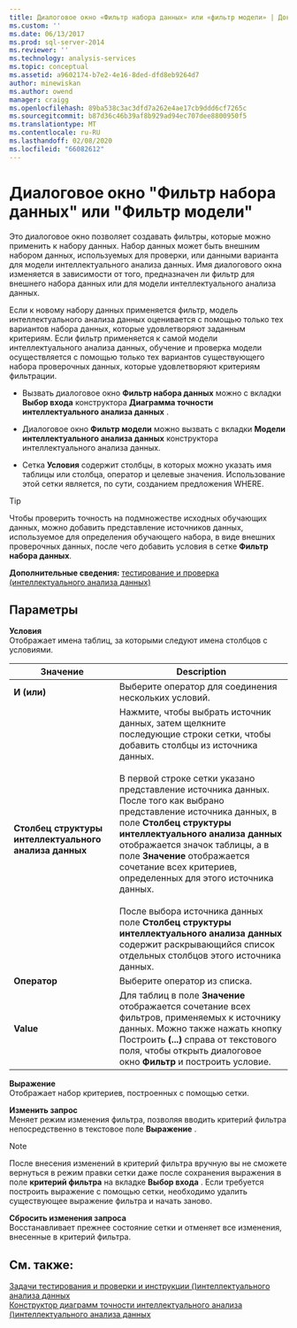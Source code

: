 ```yaml
---
title: Диалоговое окно «Фильтр набора данных» или «фильтр модели» | Документация Майкрософт
ms.custom: ''
ms.date: 06/13/2017
ms.prod: sql-server-2014
ms.reviewer: ''
ms.technology: analysis-services
ms.topic: conceptual
ms.assetid: a9602174-b7e2-4e16-8ded-dfd8eb9264d7
author: minewiskan
ms.author: owend
manager: craigg
ms.openlocfilehash: 89ba538c3ac3dfd7a262e4ae17cb9ddd6cf7265c
ms.sourcegitcommit: b87d36c46b39af8b929ad94ec707dee8800950f5
ms.translationtype: MT
ms.contentlocale: ru-RU
ms.lasthandoff: 02/08/2020
ms.locfileid: "66082612"
---
```

# <a name="data-set-filter-or-model-filter-dialog-box"></a>Диалоговое окно "Фильтр набора данных" или "Фильтр модели"
  Это диалоговое окно позволяет создавать фильтры, которые можно применить к набору данных.  Набор данных может быть внешним набором данных, используемых для проверки, или данными варианта для модели интеллектуального анализа данных. Имя диалогового окна изменяется в зависимости от того, предназначен ли фильтр для внешнего набора данных или для модели интеллектуального анализа данных.  
  
 Если к новому набору данных применяется фильтр, модель интеллектуального анализа данных оценивается с помощью только тех вариантов набора данных, которые удовлетворяют заданным критериям. Если фильтр применяется к самой модели интеллектуального анализа данных, обучение и проверка модели осуществляется с помощью только тех вариантов существующего набора проверочных данных, которые удовлетворяют критериям фильтрации.  
  
-   Вызвать диалоговое окно **Фильтр набора данных** можно с вкладки **Выбор входа** конструктора **Диаграмма точности интеллектуального анализа данных** .  
  
-   Диалоговое окно **Фильтр модели** можно вызвать с вкладки **Модели интеллектуального анализа данных** конструктора интеллектуального анализа данных.  
  
-   Сетка **Условия** содержит столбцы, в которых можно указать имя таблицы или столбца, оператор и целевые значения. Использование этой сетки является, по сути, созданием предложения WHERE.  
  
> [!TIP]  
>  Чтобы проверить точность на подмножестве исходных обучающих данных, можно добавить представление источников данных, используемое для определения обучающего набора, в виде внешних проверочных данных, после чего добавить условия в сетке **Фильтр набора данных**.  
  
 **Дополнительные сведения:** [тестирование и проверка &#40;интеллектуального анализа данных&#41;](data-mining/testing-and-validation-data-mining.md)  
  
## <a name="options"></a>Параметры  
 **Условия**  
 Отображает имена таблиц, за которыми следуют имена столбцов с условиями.  
  
|Значение|Description|  
|-----------|-----------------|  
|**И (или)**|Выберите оператор для соединения нескольких условий.|  
|**Столбец структуры интеллектуального анализа данных**|Нажмите, чтобы выбрать источник данных, затем щелкните последующие строки сетки, чтобы добавить столбцы из источника данных.<br /><br /> В первой строке сетки указано представление источника данных. После того как выбрано представление источника данных, в поле **Столбец структуры интеллектуального анализа данных** отображается значок таблицы, а в поле **Значение** отображается сочетание всех критериев, определенных для этого источника данных.<br /><br /> После выбора источника данных поле **Столбец структуры интеллектуального анализа данных** содержит раскрывающийся список отдельных столбцов этого источника данных.|  
|**Оператор**|Выберите оператор из списка.|  
|**Value**|Для таблиц в поле **Значение** отображается сочетание всех фильтров, применяемых к источнику данных. Можно также нажать кнопку Построить **(...)** справа от текстового поля, чтобы открыть диалоговое окно **Фильтр** и построить условие.|  
  
 **Выражение**  
 Отображает набор критериев, построенных с помощью сетки.  
  
 **Изменить запрос**  
 Меняет режим изменения фильтра, позволяя вводить критерий фильтра непосредственно в текстовое поле **Выражение** .  
  
> [!NOTE]  
>  После внесения изменений в критерий фильтра вручную вы не сможете вернуться в режим правки сетки даже после сохранения выражения в поле **критерий фильтра** на вкладке **Выбор входа** . Если требуется построить выражение с помощью сетки, необходимо удалить существующее выражение фильтра и начать заново.  
  
 **Сбросить изменения запроса**  
 Восстанавливает прежнее состояние сетки и отменяет все изменения, внесенные в критерий фильтра.  
  
## <a name="see-also"></a>См. также:  
 [Задачи тестирования и проверки и инструкции &#40;&#41;интеллектуального анализа данных](data-mining/testing-and-validation-tasks-and-how-tos-data-mining.md)   
 [Конструктор диаграмм точности интеллектуального анализа &#40;&#41;интеллектуального анализа данных](mining-accuracy-chart-designer-data-mining.md)  
  
  
